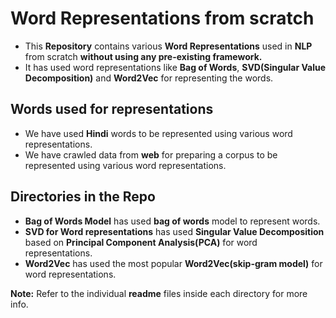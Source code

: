 # Word Representations from scratch
* This **Repository** contains various **Word Representations** used in **NLP** from scratch **without using any pre-existing framework.**
* It has used word representations like **Bag of Words**, **SVD(Singular Value Decomposition)** and **Word2Vec** for representing the words.

## Words used for representations
* We have used **Hindi** words to be represented using various word representations.
* We have crawled data from **web** for preparing a corpus to be represented using various word representations.

## Directories in the Repo
* **Bag of Words Model** has used **bag of words** model to represent words.
* **SVD for Word representations** has used **Singular Value Decomposition** based on **Principal Component Analysis(PCA)** for word representations.
* **Word2Vec** has used the most popular **Word2Vec(skip-gram model)** for word representations.

**Note:** Refer to the individual **readme** files inside each directory for more info.
